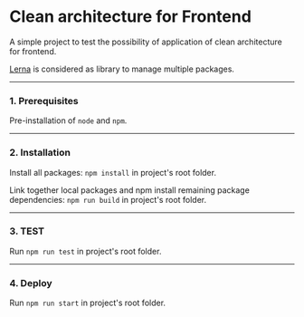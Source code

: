 # Clean architecture for Frontend

A simple project to test the possibility of application of clean architecture for frontend.

[Lerna](https://lerna.js.org/) is considered as library to manage multiple packages.

---

### 1. Prerequisites

Pre-installation of ```node``` and ```npm```.

---

### 2. Installation
Install all packages: ```npm install``` in project's root folder.

Link together local packages and npm install remaining package dependencies: 
```npm run build``` in project's root folder.


---

### 3. TEST

Run ```npm run test``` in project's root folder.

---

### 4. Deploy

Run ```npm run start``` in project's root folder.
